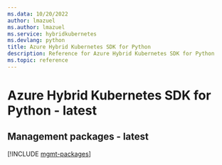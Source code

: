 ```yaml
---
ms.data: 10/20/2022
author: lmazuel
ms.author: lmazuel
ms.service: hybridkubernetes
ms.devlang: python
title: Azure Hybrid Kubernetes SDK for Python
description: Reference for Azure Hybrid Kubernetes SDK for Python
ms.topic: reference
---
```

# Azure Hybrid Kubernetes SDK for Python - latest

## Management packages - latest
[!INCLUDE [mgmt-packages](hybrid-kubernetes-mgmt-index.md)]
